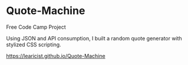 # Quote-Machine

Free Code Camp Project 

Using JSON and API consumption, I built a random quote generator with stylized CSS scripting.

https://learicist.github.io/Quote-Machine

